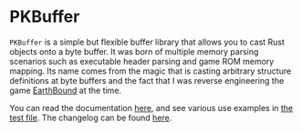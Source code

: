 # PKBuffer
```PKBuffer``` is a simple but flexible buffer library that allows you to cast Rust objects onto a byte buffer. It was born of multiple memory parsing scenarios such as executable header parsing and game ROM memory mapping. Its name comes from the magic that is casting arbitrary structure definitions at byte buffers and the fact that I was reverse engineering the game [EarthBound](https://en.wikipedia.org/wiki/EarthBound) at the time. 

You can read the documentation [here](https://docs.rs/pkbuffer/), and see various use examples in [the test file](https://github.com/frank2/pkbuffer/blob/main/src/tests.rs). The changelog can be found [here](https://github.com/frank2/pkbuffer/blob/main/CHANGELOG.md).
